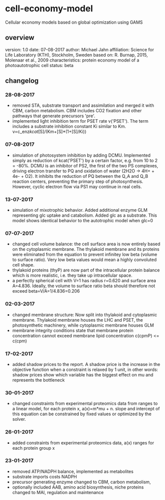 # cell-economy-model
Cellular economy models based on global optimization using GAMS

## overview

version: 1.0
date: 07-08-2017
author: Michael Jahn
affiliation: Science for Life Laboratory (KTH), Stockholm, Sweden
based on: R. Burnap, 2015, Molenaar et al., 2009
characteristics: protein economy model of a photoautotrophic cell
status: beta

## changelog
### 28-08-2017
- removed STA, substrate transport and assimilation and merged it with CBM, carbon metabolism. CBM includes CO2 fixation and other pathways that generate precursors 'pre'. 
- implemented light inhibition term for PSET rate v('PSET'). The term includes a substrate inhibition constant Ki similar to Km. v=c_enz*kcat*[S]/(Km+[S]*(1+[S]/Ki))

### 07-08-2017
- simulation of photosystem inhibition by adding DCMU. Implemented simply as reduction of kcat('PSET') by a certain factor, e.g. from 10 to 2 = -80%. DCMU is an inhibitor of PS2, the first of the two PS complexes, driving electron transfer to PQ and oxidation of water (2H2O -> 4H+ + 4e- + O2). It inhibits the reduction of PQ between the Q_A and Q_B reaction centers, preventing the primary step of photosynthesis. However, cyclic electron flow via PS1 may continue in real cells.

### 13-07-2017
- simulation of mixotrophic behavior. Added additional enzyme GLM representing glc uptake and catabolism. Added glc as a substrate. This model shows identical behavior to the autotrophic model when glc=0

### 07-07-2017
- changed cell volume balance: the cell surface area is now entirely based on the cytoplasmic membrane. The thylakoid membrane and its proteins were eliminated from the equation to prevent infinitey low beta (volume to surface ratio). Very low beta values would mean a highly convoluted cell shape. 
- thylakoid proteins (thyP) are now part of the intracellular protein  balance which is more realistic, i.e. they take up intracellular space.
- a perfectly spherical cell with V=1 has radius r=0.620 and surface area A=4.836. Ideally, the volume to surface ratio beta should therefore not exceed beta=V/A=1/4.836=0.206

### 02-03-2017
- changed membrane structure: Now split into thylakoid and cytoplasmic membrane. Thylakoid membrane houses the LHC and PSET, the photosynthetic machinery, while cytoplasmic membrane houses GLM
- membrane integrity conditions state that membrane protein concentration cannot exceed membrane lipid  concentration c(cpmP) <= c(cpm)

### 17-02-2017
- added shadow prices to the report. A shadow price is the increase in the objective function when a constraint is relaxed by 1 unit, in other words: shadow prices show which variable has the biggest effect on mu and represents the bottleneck

### 30-01-2017
- changed constraints from experimental proteomics data from ranges to a linear model, for each protein x, a(x)=m*mu + n. slope and intercept of this equation can be constrained by fixed values or optimized by the solver.

### 26-01-2017
- added constraints from experimental proteomics data, a(x) ranges for each protein group x

### 23-01-2017
- removed ATP/NADPH balance, implemented as metabolites
- substrate imports costs NADPH
- precursor generating enzyme changed to CBM, carbon metabolism,
- optionally included AAB, amino acid biosynthesis, niche proteins changed to MAI, regulation and maintenance
